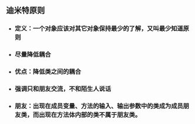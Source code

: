 ## 迪米特原则

- ### 定义：一个对象应该对其它对象保持最少的了解，又叫最少知道原则

- ### 尽量降低耦合

- ### 优点：降低类之间的耦合

- ### 强调只和朋友交流，不和陌生人说话

- ### 朋友：出现在成员变量、方法的输入、输出参数中的类成为成员朋友类，而出现在方法体内部的类不属于朋友类。

